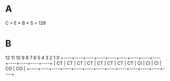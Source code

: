 
# A

C = E * B * S = 128

# B

  12   11   10    9    8    7    6    5    4    3    2    1   0
+----+----+----+----+----+----+----+----+----+----+----+----+----+
| CT | CT | CT | CT | CT | CT | CT | CT | CI | CI | CI | CO | CO |
+----+----+----+----+----+----+----+----+----+----+----+----+----+

